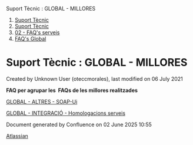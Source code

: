 Suport Tècnic : GLOBAL - MILLORES  

1.  [Suport Tècnic](index.html)
2.  [Suport Tècnic](13893782.html)
3.  [02 - FAQ's serveis](26313393.html)
4.  [FAQ's Global](28705585.html)

Suport Tècnic : GLOBAL - MILLORES
=================================

Created by Unknown User (oteccmorales), last modified on 06 July 2021

**FAQ per agrupar les  FAQs de les millores realitzades**

  

[GLOBAL - ALTRES - SOAP-Ui](GLOBAL---ALTRES---SOAP-Ui_41523727.html)

[GLOBAL - INTEGRACIÓ - Homologacions serveis](41522690.html)

Document generated by Confluence on 02 June 2025 10:55

[Atlassian](http://www.atlassian.com/)